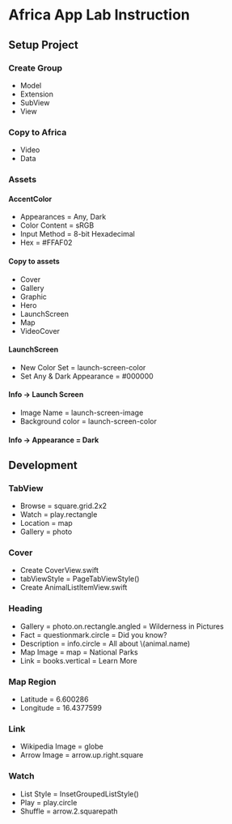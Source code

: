 # Africa App Lab Instruction

## Setup Project

### Create Group
- Model
- Extension
- SubView
- View

### Copy to Africa
- Video
- Data

### Assets
#### AccentColor 
- Appearances = Any, Dark
- Color Content = sRGB
- Input Method = 8-bit Hexadecimal
- Hex = #FFAF02

#### Copy to assets
- Cover
- Gallery
- Graphic
- Hero
- LaunchScreen
- Map
- VideoCover

#### LaunchScreen
- New Color Set = launch-screen-color
- Set Any & Dark Appearance = #000000

#### Info -> Launch Screen
- Image Name = launch-screen-image
- Background color = launch-screen-color
#### Info -> Appearance = Dark

## Development
### TabView
- Browse = square.grid.2x2
- Watch = play.rectangle
- Location = map
- Gallery = photo

### Cover
- Create CoverView.swift
- tabViewStyle = PageTabViewStyle()
- Create AnimalListItemView.swift

### Heading
- Gallery = photo.on.rectangle.angled = Wilderness in Pictures
- Fact = questionmark.circle = Did you know?
- Description = info.circle = All about \\(animal.name)
- Map Image = map = National Parks
- Link = books.vertical = Learn More

### Map Region
- Latitude = 6.600286
- Longitude = 16.4377599

### Link
- Wikipedia Image = globe
- Arrow Image = arrow.up.right.square

### Watch
- List Style = InsetGroupedListStyle()
- Play = play.circle
- Shuffle = arrow.2.squarepath
